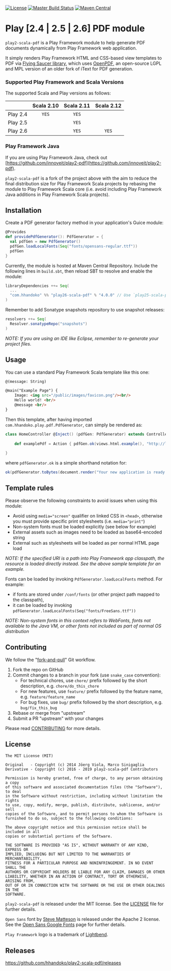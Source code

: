 [![License](https://img.shields.io/badge/license-MIT-brightgreen.svg)](LICENSE)
[![Master Build Status](https://travis-ci.org/hhandoko/play2-scala-pdf.svg?branch=master)](https://travis-ci.org/hhandoko/play2-scala-pdf)
[![Maven Central](https://maven-badges.herokuapp.com/maven-central/com.hhandoko/play26-scala-pdf_2.12/badge.svg)](https://maven-badges.herokuapp.com/maven-central/com.hhandoko/play26-scala-pdf_2.12)

# Play [2.4 | 2.5 | 2.6] PDF module

`play2-scala-pdf` is a Play Framework module to help generate PDF documents dynamically from Play Framework web application.

It simply renders Play Framework HTML and CSS-based view templates to PDF via [Flying Saucer library], which uses [OpenPDF], an open-source LGPL and MPL version of an older fork of iText for PDF generation.

### Supported Play Framework and Scala Versions

The supported Scala and Play versions as follows:

|           | Scala 2.10 | Scala 2.11 | Scala 2.12 |
| --------- |:----------:|:----------:|:----------:|
| Play 2.4  | `YES`      | `YES`      |            |
| Play 2.5  |            | `YES`      |            |
| Play 2.6  |            | `YES`      | `YES`      |

### Play Framework Java

If you are using Play Framework Java, check out [https://github.com/innoveit/play2-pdf](https://github.com/innoveit/play2-pdf).

`play2-scala-pdf` is a fork of the project above with the aim to reduce the final distribution size for Play Framework Scala projects by rebasing the module to Play Framework Scala core (i.e. avoid including Play Framework Java additions in Play Framework Scala projects).

## Installation

Create a PDF generator factory method in your application's Guice module:
``` scala
@Provides
def providePdfGenerator(): PdfGenerator = {
  val pdfGen = new PdfGenerator()
  pdfGen.loadLocalFonts(Seq("fonts/opensans-regular.ttf"))
  pdfGen
}
``` 

Currently, the module is hosted at Maven Central Repository. Include the following lines in ```build.sbt```, then reload SBT to resolve and enable the module:
``` scala
libraryDependencies ++= Seq(
  ...
  "com.hhandoko" %% "play26-scala-pdf" % "4.0.0" // Use `play25-scala-pdf` for Play 2.5.x apps or `play24-scala-pdf` for Play 2.4.x apps
)
```

Remember to add Sonatype snapshots repository to use snapshot releases:
``` scala
resolvers ++= Seq(
  Resolver.sonatypeRepo("snapshots")
)
```

*NOTE: If you are using an IDE like Eclipse, remember to re-generate your project files.* 

## Usage

You can use a standard Play Framework Scala template like this one:
``` html
@(message: String)

@main("Example Page") {
    Image: <img src="/public/images/favicon.png"/><br/>
    Hello world! <br/>
    @message <br/>
}
```

Then this template, after having imported ```com.hhandoko.play.pdf.PdfGenerator```, can simply be rendered as:
``` scala
class HomeController @Inject() (pdfGen: PdfGenerator) extends Controller {
    
    def examplePdf = Action { pdfGen.ok(views.html.example(), "http://localhost:9000") }
    
}
```

where ```pdfGenerator.ok``` is a simple shorthand notation for:
``` scala
ok(pdfGenerator.toBytes(document.render("Your new application is ready."), "http://localhost:9000")).as("application/pdf")
```

## Template rules

Please observe the following constraints to avoid issues when using this module:

  - Avoid using `media="screen"` qualifier on linked CSS in `<head>`, otherwise you must provide specific print stylesheets (i.e. `media="print"`)
  - Non-system fonts must be loaded explicitly (see below for example)
  - External assets such as images need to be loaded as base64-encoded string
  - External such as stylesheets will be loaded as per normal HTML page load
  
*NOTE: If the specified URI is a path into Play Framework app classpath, the resource is loaded directly instead. See the above sample template for an example.*

Fonts can be loaded by invoking `PdfGenerator.loadLocalFonts` method. For example:

  - if fonts are stored under `/conf/fonts` (or other project path mapped to the classpath),
  - it can be loaded by invoking `pdfGenerator.loadLocalFonts(Seq("fonts/FreeSans.ttf"))`

*NOTE: Non-system fonts in this context refers to WebFonts, fonts not available to the Java VM, or other fonts not included as part of normal OS distribution*

## Contributing

We follow the "[fork-and-pull]" Git workflow.

  1. Fork the repo on GitHub
  1. Commit changes to a branch in your fork (use `snake_case` convention):
     - For technical chores, use `chore/` prefix followed by the short description, e.g. `chore/do_this_chore`
     - For new features, use `feature/` prefix followed by the feature name, e.g. `feature/feature_name`
     - For bug fixes, use `bug/` prefix followed by the short description, e.g. `bug/fix_this_bug`
  1. Rebase or merge from "upstream"
  1. Submit a PR "upstream" with your changes

Please read [CONTRIBUTING] for more details.

## License

```
The MIT License (MIT)

Original   - Copyright (c) 2014 Jöerg Viola, Marco Sinigaglia
Derivative - Copyright (c) 2016 - 2019 play2-scala-pdf Contributors

Permission is hereby granted, free of charge, to any person obtaining a copy
of this software and associated documentation files (the "Software"), to deal
in the Software without restriction, including without limitation the rights
to use, copy, modify, merge, publish, distribute, sublicense, and/or sell
copies of the Software, and to permit persons to whom the Software is
furnished to do so, subject to the following conditions:

The above copyright notice and this permission notice shall be included in all
copies or substantial portions of the Software.

THE SOFTWARE IS PROVIDED "AS IS", WITHOUT WARRANTY OF ANY KIND, EXPRESS OR
IMPLIED, INCLUDING BUT NOT LIMITED TO THE WARRANTIES OF MERCHANTABILITY,
FITNESS FOR A PARTICULAR PURPOSE AND NONINFRINGEMENT. IN NO EVENT SHALL THE
AUTHORS OR COPYRIGHT HOLDERS BE LIABLE FOR ANY CLAIM, DAMAGES OR OTHER
LIABILITY, WHETHER IN AN ACTION OF CONTRACT, TORT OR OTHERWISE, ARISING FROM,
OUT OF OR IN CONNECTION WITH THE SOFTWARE OR THE USE OR OTHER DEALINGS IN THE
SOFTWARE.
```

`play2-scala-pdf` is released under the MIT license. See the [LICENSE] file for further details.

`Open Sans` font by [Steve Matteson] is released under the Apache 2 license. See the [Open Sans Google Fonts] page for further details.

`Play Framework` logo is a trademark of [Lightbend].

## Releases

https://github.com/hhandoko/play2-scala-pdf/releases

[CONTRIBUTING]: CONTRIBUTING.md
[Flying Saucer library]: https://github.com/flyingsaucerproject/flyingsaucer
[fork-and-pull]: https://help.github.com/articles/using-pull-requests
[LICENSE]: LICENSE
[Lightbend]: https://www.lightbend.com/company
[OpenPDF]: https://github.com/LibrePDF/OpenPDF
[Open Sans Google Fonts]: https://fonts.google.com/specimen/Open+Sans
[Steve Matteson]: https://twitter.com/@SteveMatteson1

